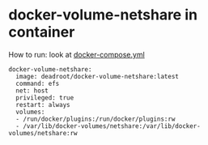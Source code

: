 # docker-volume-netshare in container

How to run: look at [docker-compose.yml](docker-compose.yml)

```
docker-volume-netshare:
  image: deadroot/docker-volume-netshare:latest
  command: efs
  net: host
  privileged: true
  restart: always
  volumes:
  - /run/docker/plugins:/run/docker/plugins:rw
  - /var/lib/docker-volumes/netshare:/var/lib/docker-volumes/netshare:rw
```
